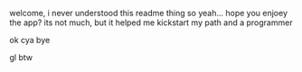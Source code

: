 welcome, 
i never understood this readme thing so yeah... 
hope you enjoey the app? its not much, but it helped me kickstart my path and a programmer 

ok 
cya
bye

gl btw
